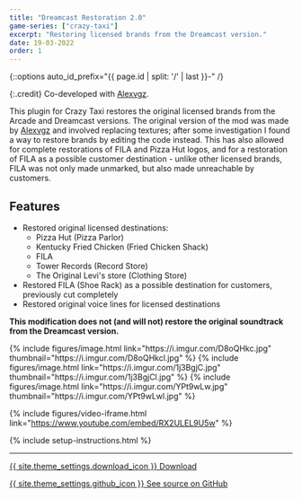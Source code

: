 ```yaml
---
title: "Dreamcast Restoration 2.0"
game-series: ["crazy-taxi"]
excerpt: "Restoring licensed brands from the Dreamcast version."
date: 19-03-2022
order: 1
---
```


{::options auto_id_prefix="{{ page.id | split: '/' | last }}-" /}

{:.credit}
Co-developed with [Alexvgz](https://www.youtube.com/channel/UCqDbjGuaY4awoKs8J-6DBUA).

This plugin for Crazy Taxi restores the original licensed brands from the Arcade and Dreamcast versions.
The original version of the mod was made by [Alexvgz](https://www.youtube.com/channel/UCqDbjGuaY4awoKs8J-6DBUA)
and involved replacing textures; after some investigation I found a way to restore brands by editing the code instead.
This has also allowed for complete restorations of FILA and Pizza Hut logos, and for a restoration of FILA
as a possible customer destination - unlike other licensed brands, FILA was not only made unmarked,
but also made unreachable by customers.

## Features
* Restored original licensed destinations:
  * Pizza Hut (Pizza Parlor)
  * Kentucky Fried Chicken (Fried Chicken Shack)
  * FILA
  * Tower Records (Record Store)
  * The Original Levi's store (Clothing Store)
* Restored FILA (Shoe Rack) as a possible destination for customers, previously cut completely
* Restored original voice lines for licensed destinations

**This modification does not (and will not) restore the original soundtrack from the Dreamcast version.**

<div class="media-container small">
{% include figures/image.html link="https://i.imgur.com/D8oQHkc.jpg" thumbnail="https://i.imgur.com/D8oQHkcl.jpg" %}
{% include figures/image.html link="https://i.imgur.com/1j3BgjC.jpg" thumbnail="https://i.imgur.com/1j3BgjCl.jpg" %}
{% include figures/image.html link="https://i.imgur.com/YPt9wLw.jpg" thumbnail="https://i.imgur.com/YPt9wLwl.jpg" %}
</div>

{% include figures/video-iframe.html link="https://www.youtube.com/embed/RX2ULEL9U5w" %}

{% include setup-instructions.html %}

***

<a href="https://github.com/CookiePLMonster/CT-DC/releases/latest/download/CT-DC.zip" class="button">{{ site.theme_settings.download_icon }} Download</a>

<a href="https://github.com/CookiePLMonster/CT-DC" class="button github" target="_blank">{{ site.theme_settings.github_icon }} See source on GitHub</a>
